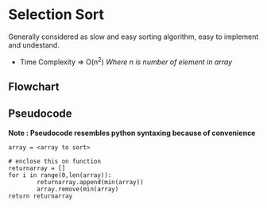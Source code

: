 # Selection Sort

Generally considered as slow and easy sorting algorithm, easy to implement and undestand.

* Time Complexity => O(n<sup>2</sup>) *Where n is number of element in array*

## Flowchart
<!-- picture here -->

## Pseudocode
**Note : Pseudocode resembles python syntaxing because of convenience**
```
array = <array to sort>

# enclose this on function
returnarray = []
for i in range(0,len(array)):
		returnarray.append(min(array))
		array.remove(min(array)
return returnarray
```